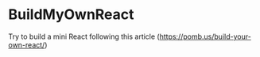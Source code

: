 # BuildMyOwnReact
Try to build a mini React following this article (https://pomb.us/build-your-own-react/)

